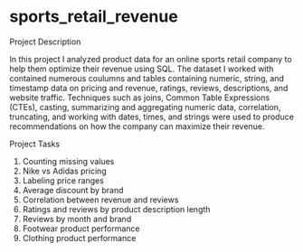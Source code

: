# sports_retail_revenue

Project Description

In this project I analyzed product data for an online sports retail company to help them optimize their revenue using SQL. The dataset I worked with contained numerous coulumns and tables containing numeric, string, and timestamp data on pricing and revenue, ratings, reviews, descriptions, and website traffic. Techniques such as joins, Common Table Expressions (CTEs), casting, summarizing and aggregating numeric data, correlation, truncating, and working with dates, times, and strings were used to produce recommendations on how the company can maximize their revenue. 


Project Tasks
1. Counting missing values
2. Nike vs Adidas pricing
3. Labeling price ranges
4. Average discount by brand
5. Correlation between revenue and reviews
6. Ratings and reviews by product description length
7. Reviews by month and brand
8. Footwear product performance
9. Clothing product performance
